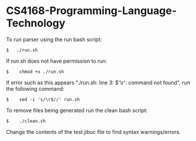 # CS4168-Programming-Language-Technology
 
To run parser using the run bash script:
```
$   ./run.sh
```

If run.sh does not have permission to run:
```
$    chmod +x ./run.sh
```

If error such as this appears "./run.sh: line 3: $'\r': command not found", run the following command:
```
$    sed -i 's/\r$//' run.sh
```

To remove files being generated run the clean bash script:
```
$    ./clean.sh
```

Change the contents of the test.jibuc file to find syntax warnings/errors.